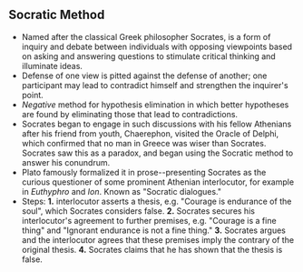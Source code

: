 Socratic Method
---------------

* Named after the classical Greek philosopher Socrates, is a form of inquiry and debate between individuals with opposing viewpoints based on asking and answering questions to stimulate critical thinking and illuminate ideas.
* Defense of one view is pitted against the defense of another; one participant may lead to contradict himself and strengthen the inquirer's point.
* _Negative_ method for hypothesis elimination in which better hypotheses are found by eliminating those that lead to contradictions.
* Socrates began to engage in such discussions with his fellow Athenians after his friend from youth, Chaerephon, visited the Oracle of Delphi, which confirmed that no man in Greece was wiser than Socrates. Socrates saw this as a paradox, and began using the Socratic method to answer his conundrum.
* Plato famously formalized it in prose--presenting Socrates as the curious questioner of some prominent Athenian interlocutor, for example in _Euthyphro_ and _Ion_. Known as "Socratic dialogues."
* Steps: **1.** interlocutor asserts a thesis, e.g. "Courage is endurance of the soul", which Socrates considers false. **2.** Socrates secures his interlocutor's agreement to further premises, e.g. "Courage is a fine thing" and "Ignorant endurance is not a fine thing." **3.** Socrates argues and the interlocutor agrees that these premises imply the contrary of the original thesis. **4.** Socrates claims that he has shown that the thesis is false.
